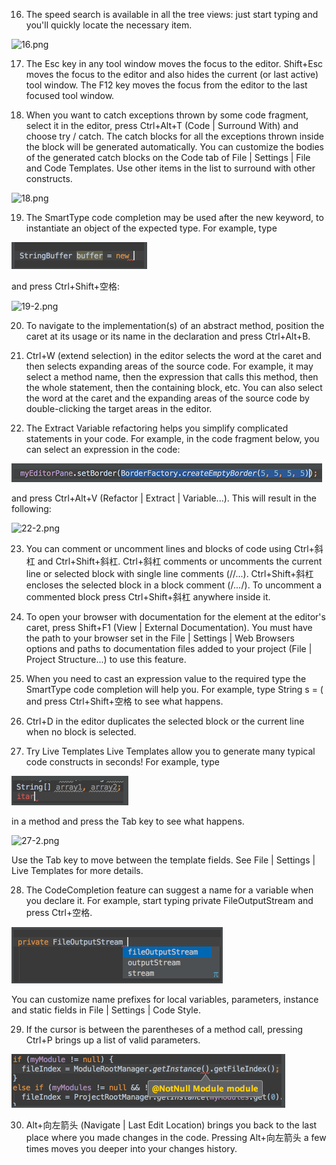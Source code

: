 16. The speed search is available in all the tree views: just start typing and you'll quickly locate the necessary item. 
 
 ![16.png](../pic/16.png)
 
17.	The Esc key in any tool window moves the focus to the editor. 
Shift+Esc moves the focus to the editor and also hides the current (or last active) tool window. 
The F12 key moves the focus from the editor to the last focused tool window. 

18.	When you want to catch exceptions thrown by some code fragment, select it in the editor, press Ctrl+Alt+T (Code | Surround With) and choose try / catch. The catch blocks for all the exceptions thrown inside the block will be generated automatically. 
You can customize the bodies of the generated catch blocks on the Code tab of File | Settings | File and Code Templates. 
Use other items in the list to surround with other constructs. 
 
![18.png](../pic/18.png)
 
19.	The SmartType code completion may be used after the new keyword, to instantiate an object of the expected type. For example, type 
 
![19-1.png](../pic/19-1.png)
 
and press Ctrl+Shift+空格: 

![19-2.png](../pic/19-2.png)

20.	To navigate to the implementation(s) of an abstract method, position the caret at its usage or its name in the declaration and press Ctrl+Alt+B. 

21.	Ctrl+W (extend selection) in the editor selects the word at the caret and then selects expanding areas of the source code. For example, it may select a method name, then the expression that calls this method, then the whole statement, then the containing block, etc. You can also select the word at the caret and the expanding areas of the source code by double-clicking the target areas in the editor.

22.	The Extract Variable refactoring helps you simplify complicated statements in your code. For example, in the code fragment below, you can select an expression in the code: 
 
![22-1.png](../pic/22-1.png)
 
and press Ctrl+Alt+V (Refactor | Extract | Variable...). This will result in the following: 

![22-2.png](../pic/22-2.png)
 
23.	You can comment or uncomment lines and blocks of code using Ctrl+斜杠 and Ctrl+Shift+斜杠. 
Ctrl+斜杠 comments or uncomments the current line or selected block with single line comments (//...). 
Ctrl+Shift+斜杠 encloses the selected block in a block comment (/*...*/). 
To uncomment a commented block press Ctrl+Shift+斜杠 anywhere inside it. 

24.	To open your browser with documentation for the element at the editor's caret, press Shift+F1 (View | External Documentation). 
You must have the path to your browser set in the File | Settings | Web Browsers options and paths to documentation files added to your project (File | Project Structure...) to use this feature. 

25.	When you need to cast an expression value to the required type the SmartType code completion will help you. For example, type 
String s = (<caret is here> 
and press Ctrl+Shift+空格 to see what happens. 

26.	Ctrl+D in the editor duplicates the selected block or the current line when no block is selected. 

27.	Try Live Templates
Live Templates allow you to generate many typical code constructs in seconds! For example, type

![27-1.png](../pic/27-1.png)
 
in a method and press the Tab key to see what happens.

![27-2.png](../pic/27-2.png)
 
Use the Tab key to move between the template fields. See File | Settings | Live Templates for more details.

28.	The CodeCompletion feature can suggest a name for a variable when you declare it. For example, start typing 
private FileOutputStream
and press Ctrl+空格. 

![28.png](../pic/28.png)
 
You can customize name prefixes for local variables, parameters, instance and static fields in File | Settings | Code Style. 

29.	If the cursor is between the parentheses of a method call, pressing Ctrl+P brings up a list of valid parameters. 

![29.png](../pic/29.png)
 
30.	Alt+向左箭头 (Navigate | Last Edit Location) brings you back to the last place where you made changes in the code. 
Pressing Alt+向左箭头 a few times moves you deeper into your changes history. 
